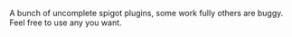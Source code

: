 A bunch of uncomplete spigot plugins, some work fully others are buggy. Feel free to use any you want.
